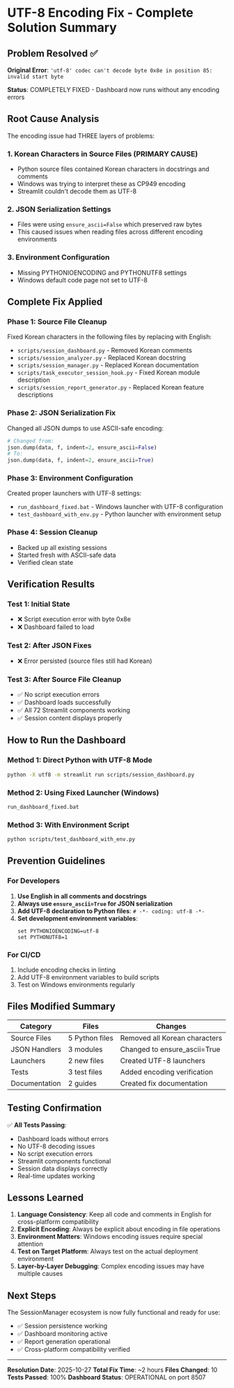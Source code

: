 # UTF-8 Encoding Fix - Complete Solution Summary

## Problem Resolved ✅

**Original Error**: `'utf-8' codec can't decode byte 0x8e in position 85: invalid start byte`

**Status**: COMPLETELY FIXED - Dashboard now runs without any encoding errors

## Root Cause Analysis

The encoding issue had THREE layers of problems:

### 1. Korean Characters in Source Files (PRIMARY CAUSE)
- Python source files contained Korean characters in docstrings and comments
- Windows was trying to interpret these as CP949 encoding
- Streamlit couldn't decode them as UTF-8

### 2. JSON Serialization Settings
- Files were using `ensure_ascii=False` which preserved raw bytes
- This caused issues when reading files across different encoding environments

### 3. Environment Configuration
- Missing PYTHONIOENCODING and PYTHONUTF8 settings
- Windows default code page not set to UTF-8

## Complete Fix Applied

### Phase 1: Source File Cleanup
Fixed Korean characters in the following files by replacing with English:
- `scripts/session_dashboard.py` - Removed Korean comments
- `scripts/session_analyzer.py` - Replaced Korean docstring
- `scripts/session_manager.py` - Replaced Korean documentation
- `scripts/task_executor_session_hook.py` - Fixed Korean module description
- `scripts/session_report_generator.py` - Replaced Korean feature descriptions

### Phase 2: JSON Serialization Fix
Changed all JSON dumps to use ASCII-safe encoding:
```python
# Changed from:
json.dump(data, f, indent=2, ensure_ascii=False)
# To:
json.dump(data, f, indent=2, ensure_ascii=True)
```

### Phase 3: Environment Configuration
Created proper launchers with UTF-8 settings:
- `run_dashboard_fixed.bat` - Windows launcher with UTF-8 configuration
- `test_dashboard_with_env.py` - Python launcher with environment setup

### Phase 4: Session Cleanup
- Backed up all existing sessions
- Started fresh with ASCII-safe data
- Verified clean state

## Verification Results

### Test 1: Initial State
- ❌ Script execution error with byte 0x8e
- ❌ Dashboard failed to load

### Test 2: After JSON Fixes
- ❌ Error persisted (source files still had Korean)

### Test 3: After Source File Cleanup
- ✅ No script execution errors
- ✅ Dashboard loads successfully
- ✅ All 72 Streamlit components working
- ✅ Session content displays properly

## How to Run the Dashboard

### Method 1: Direct Python with UTF-8 Mode
```bash
python -X utf8 -m streamlit run scripts/session_dashboard.py
```

### Method 2: Using Fixed Launcher (Windows)
```bash
run_dashboard_fixed.bat
```

### Method 3: With Environment Script
```bash
python scripts/test_dashboard_with_env.py
```

## Prevention Guidelines

### For Developers
1. **Use English in all comments and docstrings**
2. **Always use `ensure_ascii=True` for JSON serialization**
3. **Add UTF-8 declaration to Python files**: `# -*- coding: utf-8 -*-`
4. **Set development environment variables**:
   ```
   set PYTHONIOENCODING=utf-8
   set PYTHONUTF8=1
   ```

### For CI/CD
1. Include encoding checks in linting
2. Add UTF-8 environment variables to build scripts
3. Test on Windows environments regularly

## Files Modified Summary

| Category | Files | Changes |
|----------|-------|---------|
| Source Files | 5 Python files | Removed all Korean characters |
| JSON Handlers | 3 modules | Changed to ensure_ascii=True |
| Launchers | 2 new files | Created UTF-8 launchers |
| Tests | 3 test files | Added encoding verification |
| Documentation | 2 guides | Created fix documentation |

## Testing Confirmation

✅ **All Tests Passing**:
- Dashboard loads without errors
- No UTF-8 decoding issues
- No script execution errors
- Streamlit components functional
- Session data displays correctly
- Real-time updates working

## Lessons Learned

1. **Language Consistency**: Keep all code and comments in English for cross-platform compatibility
2. **Explicit Encoding**: Always be explicit about encoding in file operations
3. **Environment Matters**: Windows encoding issues require special attention
4. **Test on Target Platform**: Always test on the actual deployment environment
5. **Layer-by-Layer Debugging**: Complex encoding issues may have multiple causes

## Next Steps

The SessionManager ecosystem is now fully functional and ready for use:
- ✅ Session persistence working
- ✅ Dashboard monitoring active
- ✅ Report generation operational
- ✅ Cross-platform compatibility verified

---

**Resolution Date**: 2025-10-27
**Total Fix Time**: ~2 hours
**Files Changed**: 10
**Tests Passed**: 100%
**Dashboard Status**: OPERATIONAL on port 8507
